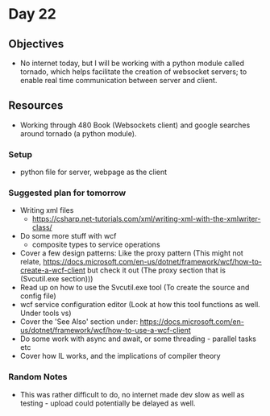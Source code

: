 # Day 22

## Objectives

- No internet today, but I will be working with a python module called tornado, which helps facilitate the creation of websocket servers; to enable real time communication between server and client.

## Resources

- Working through 480 Book (Websockets client) and google searches around tornado (a python module). 

### Setup

- python file for server, webpage as the client

### Suggested plan for tomorrow

- Writing xml files
  - <https://csharp.net-tutorials.com/xml/writing-xml-with-the-xmlwriter-class/>
- Do some more stuff with wcf
  - composite types to service operations
- Cover a few design patterns: Like the proxy pattern (This might not relate, <https://docs.microsoft.com/en-us/dotnet/framework/wcf/how-to-create-a-wcf-client> but check it out (The proxy section that is (Svcutil.exe section)))
- Read up on how to use the Svcutil.exe tool (To create the source and config file)
- wcf service configuration editor (Look at how this tool functions as well. Under tools vs)
- Cover the 'See Also' section under: <https://docs.microsoft.com/en-us/dotnet/framework/wcf/how-to-use-a-wcf-client>
- Do some work with async and await, or some threading - parallel tasks etc
- Cover how IL works, and the implications of compiler theory

### Random Notes

- This was rather difficult to do, no internet made dev slow as well as testing - upload could potentially be delayed as well.